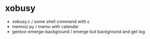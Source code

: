 # xobusy

- xobusy.c / some shell command with c
- memoiz.py / memo with calendar
- gentoo-emerge-background / emerge but background and get log
